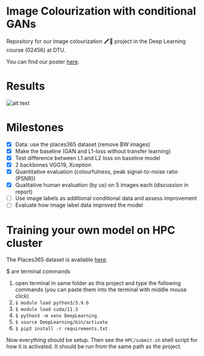 # Image Colourization with conditional GANs
Repository for our image colourization 🖍🎨 project in the Deep Learning course (02456) at DTU. 

You can find our poster [here](poster/02456_Deep_Learning_Image_Colourization.pdf).

# Results
![alt text](figs/preds.png)

# Milestones
- [x] Data: use the places365 dataset (remove BW images)
- [x] Make the baseline (GAN and L1-loss without transfer learning)
- [x] Test difference between L1 and L2 loss on baseline model
- [x] 2 backbones VGG19, Xception
- [x] Quantitative evaluation (colourfulness, peak signal-to-noise ratio (PSNR))
- [x] Qualitative human evaluation (by us) on 5 images each (discussion in report)
- [ ] Use image labels as additional conditional data and assess improvement
- [ ] Evaluate how image label data improved the model

# Training your own model on HPC cluster
The Places365 dataset is available [here](http://places2.csail.mit.edu/): 

$ are terminal commands
1. open terminal in same folder as this project and type the following commands (you can paste them into the terminal with middle mouse click)
2. ```$ module load python3/3.9.6```
3. ```$ module load cuda/11.3```
4. ```$ python3 -m venv DeepLearning```
5. ```$ source DeepLearning/bin/activate```
6. ```$ pip3 install -r requirements.txt```

Now everything should be setup. Then see the ```HPC/submit.sh``` shell script for how it is activated. It should be run from the same path as the project.
